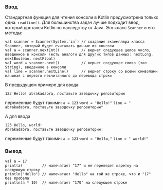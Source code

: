 ### Ввод
    
   Стандартная функция для чтения консоли в Kotlin предусмотрена только одна: `readline()`.
   Для большинства задач лучше подходит ввод, который достался Kotlin по наследству от Java. Это класс `Scanner` и его методы:
   
   ```
   val scanner = Scanner(System.`in`) // создание экземпляра класса Scanner, который будет считывать данные из консоли
   val a = scanner.nextInt()          // вернет следующее целое число, введенное в консоли (есть аналоги для других типов данных: nextLong, nextBoolean, nextFloat)
   val word = scanner.next()          // вернет следующее слово (тип String), введенное в консоли
   val line = scanner.nextLine()      // вернет строку со всеми символами начиная с первого несчитанного до перевода строки
   ```
   
   В предыдущем примере для ввода
   ```
   123 Hello! abrakadabra, поставьте звездочку репозиторию
   ```
   переменные будут такими:
   `a = 123`
   `word = "Hello!"`
   `line = " abrakadabra, поставьте звездочку репозиторию"`
   
   А для ввода 
   ```
   123 Hello, world!
   Abrakadabra, поставьте звездочку репозиторию!
   ```
   переменные будут такими:
   `a = 123`
   `word = "Hello,"`
   `line = " world!"`

### Вывод
   ```
   val a = 17
   print(a)         // напечатает "17" и не переведет каретку на следующую строку
   println("Hello") // напечатает "Hello" на той же строке, что и "17" без пробела
   println(a * 10)  // напечатает "170" на следующей строке
   ```
